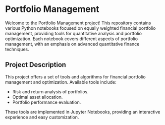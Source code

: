 # Portfolio Management

Welcome to the Portfolio Management project! This repository contains various Python notebooks focused on equally weighted financial portfolio management, providing tools for quantitative analysis and portfolio optimization. 
Each notebook covers different aspects of portfolio management, with an emphasis on advanced quantitative finance techniques.

## Project Description

This project offers a set of tools and algorithms for financial portfolio management and optimization. Available tools include:
- Risk and return analysis of portfolios.
- Optimal asset allocation.
- Portfolio performance evaluation.

These tools are implemented in Jupyter Notebooks, providing an interactive experience and easy customization.
